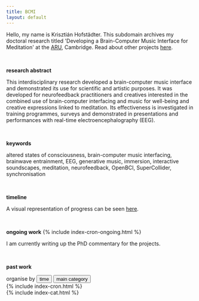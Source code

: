 ```yaml
---
title: BCMI
layout: default
---
```


Hello, my name is Krisztián Hofstädter. This subdomain archives my doctoral research titled 'Developing a Brain-Computer Music Interface for Meditation' at the [ARU](https://aru.ac.uk/), Cambridge. Read about other projects [here](https://khofstadter.info).

<br>

**research abstract**

This interdisciplinary research developed a brain-computer music interface and demonstrated its use for scientific and artistic purposes. It was developed for neurofeedback practitioners and creatives interested in the combined use of brain-computer interfacing and music for well-being and creative expressions linked to meditation. Its effectiveness is investigated in training programmes, surveys and demonstrated in presentations and performances with real-time electroencephalography (EEG).

<br>

**keywords**

altered states of consciousness, brain-computer music interfacing, brainwave entrainment, EEG, generative music, immersion, interactive soundscapes, meditation, neurofeedback, OpenBCI, SuperCollider, synchronisation

<br>

**timeline**

A visual representation of progress can be seen [here](timeline).

<br>

**ongoing work**
{% include index-cron-ongoing.html %}

I am currently writing up the PhD commentary for the projects.

<br>

**past work**

<div class="tab">
  organise by
  <button class="tablinks" onclick="openCity(event, 'time')" id="defaultOpen">time</button>
  <button class="tablinks" onclick="openCity(event, 'categories')">main category</button>
</div>

<div id="time" class="tabcontent">
  {% include index-cron.html %}
</div>

<div id="categories" class="tabcontent">
  {% include index-cat.html %}
</div>

<br>

<script>
function openCity(evt, cityName) {
    var i, tabcontent, tablinks;
    tabcontent = document.getElementsByClassName("tabcontent");
    for (i = 0; i < tabcontent.length; i++) {
        tabcontent[i].style.display = "none";
    }
    tablinks = document.getElementsByClassName("tablinks");
    for (i = 0; i < tablinks.length; i++) {
        tablinks[i].className = tablinks[i].className.replace(" active", "");
    }
    document.getElementById(cityName).style.display = "block";
    evt.currentTarget.className += " active";
}

// Get the element with id="defaultOpen" and click on it
document.getElementById("defaultOpen").click();
</script>

